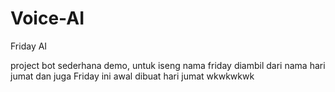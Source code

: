 # Voice-AI
Friday AI 

project bot sederhana demo, untuk iseng nama friday diambil dari nama hari jumat dan juga Friday ini awal dibuat hari jumat wkwkwkwk